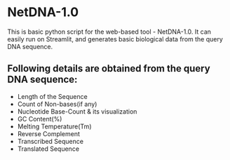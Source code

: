 # NetDNA-1.0
This is basic python script for the web-based tool - NetDNA-1.0. It can easily run on Streamlit, and generates basic biological data from the query DNA sequence.<br/>

## Following details are obtained from the query DNA sequence:
  - Length of the Sequence
  - Count of Non-bases(if any)
  - Nucleotide Base-Count & its visualization
  - GC Content(%)
  - Melting Temperature(Tm)
  - Reverse Complement
  - Transcribed Sequence
  - Translated Sequence
